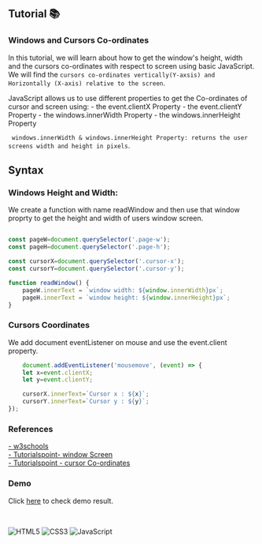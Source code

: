 ## Tutorial  📚

### Windows and Cursors Co-ordinates


In this tutorial, we will learn about how to get the window's height, width and the cursors co-ordinates with respect to screen using basic JavaScript. We will find the ```cursors co-ordinates vertically(Y-axsis) and Horizontally (X-axis) relative to the screen```.

JavaScript allows us to use different properties to get the Co-ordinates of cursor and screen using:
    - the event.clientX Property
    - the event.clientY Property
    - the windows.innerWidth Property
    - the windows.innerHeight Property

``` windows.innerWidth & windows.innerHeight Property: returns the user screens width and height in pixels```.
## Syntax
### Windows Height and Width:
We create a function with name readWindow and then use that window proprty to get the height and width of users window screen.
```javascript

const pageW=document.querySelector('.page-w');
const pageH=document.querySelector('.page-h');

const cursorX=document.querySelector('.cursor-x');
const cursorY=document.querySelector('.cursor-y');

function readWindow() {
    pageW.innerText = `window width: ${window.innerWidth}px`;
    pageH.innerText = `window height: ${window.innerHeight}px`;
}
```

### Cursors Coordinates
We add document eventListener on mouse and use the event.client property.
```javascript
    document.addEventListener('mousemove', (event) => {
    let x=event.clientX;
    let y=event.clientY;

    cursorX.innerText=`Cursor x : ${x}`;
    cursorY.innerText=`Cursor y : ${y}`;
});
```
### References
[- w3schools](https://www.w3schools.com/jsref/prop_win_innerheight.asp)<br />
[- Tutorialspoint- window Screen](https://www.tutorialspoint.com/javascript-javascript-bom-window-screen)<br />
[- Tutorialspoint - cursor Co-ordinates](https://www.tutorialspoint.com/How-to-find-the-coordinates-of-the-cursor-relative-to-the-screen-with-JavaScript)

### Demo
Click [here](https://mrkunalmittal.github.io/Tutorial-window-and-cursor-Co-ordinates/) to check demo result.

<br />

![HTML5](https://img.shields.io/badge/html5-%23E34F26.svg?style=for-the-badge&logo=html5&logoColor=white)
![CSS3](https://img.shields.io/badge/css3-%231572B6.svg?style=for-the-badge&logo=css3&logoColor=white)
![JavaScript](https://img.shields.io/badge/javascript-%23323330.svg?style=for-the-badge&logo=javascript&logoColor=%23F7DF1E)